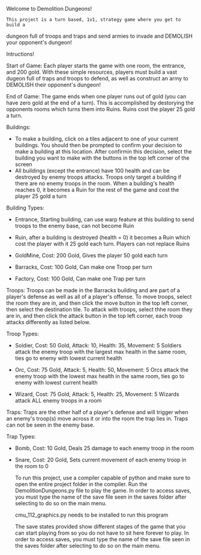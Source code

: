 
Welcome to Demolition Dungeons!

    This project is a turn based, 1v1, strategy game where you get to build a
dungeon full of troops and traps and send armies to invade and DEMOLISH your
opponent's dungeon!

Intructions!

Start of Game:
    Each player starts the game with one room, the entrance, and 200 gold. With these 
simple resources, players must build a vast dugeon full of traps and troops to defend, as well as construct an army to DEMOLISH their opponent's dungeon!

End of Game:
    The game ends when one player runs out of gold (you can have zero gold at the end 
of a turn). This is accomplished by destorying the opponents rooms which turns them into Ruins. Ruins cost the player 25 gold a turn.

Buildings:
- To make a building, click on a tiles adjacent to one of your current buildings.
You should then be prompted to confirm your decision to make a building at this
location. After confirmin this decision, select the building you want to make
with the buttons in the top left corner of the screen
- All buildings (except the entrance) have 100 health and can be destroyed by enemy troops attacks. Troops only target a building if there are no enemy troops in the room. When a building's health reaches 0, it becomes a Ruin for the rest of the game and cost the player 25 gold a turn

Building Types:
- Entrance, Starting building, can use warp feature at this building to send troops to the enemy base, can not become Ruin

- Ruin, after a building is destroyed (health = 0) it becomes a Ruin which cost the player with it 25 gold each turn. Players can not replace Ruins

- GoldMine, Cost: 200 Gold, Gives the player 50 gold each turn

- Barracks, Cost: 100 Gold, Can make one Troop per turn

- Factory, Cost: 100 Gold, Can make one Trap per turn

Troops:
    Troops can be made  in the Barracks building and are part of a player's defense as 
well as all of a player's offense. To move troops, select the room they are in, and then click the move button in the top left corner, then select the destination tile. To attack with troops, select thhe room they are in, and then click the attack button in the top left corner, each troop attacks differently as listed below.

Troop Types:
- Soldier, Cost: 50 Gold, Attack: 10, Health: 35, Movement: 5
    Soldiers attack the enemy troop with the largest max health in the same room, ties go to enemy with lowest current health

- Orc, Cost: 75 Gold, Attack: 5, Health: 50, Movement: 5
    Orcs attack the enemy troop with the lowest max health in the same room, ties go to enemy with lowest current health

- Wizard, Cost: 75 Gold, Attack: 5, Health: 25, Movement: 5
    Wizards attack ALL enemy troops in a room

Traps:
    Traps are the other half of a player's defense and will trigger when an enemy's
troop(s) move across it or into the room the trap lies in. Traps can not be seen in the enemy base.

Trap Types:
- Bomb, Cost: 10 Gold, Deals 25 damage to each enemy troop in the room

- Snare, Cost: 20 Gold, Sets current movement of each enemy troop in the room to 0


    To run this project, use a compiler capable of python and make sure to open the 
entire project folder in the compiler. Run the DemolitionDungeons.py file to play the game. In order to access saves, you must type the name of the save file seen in the saves folder after selecting to do so on the main menu.

    cmu_112_graphics.py needs to be installed to run this program

    The save states provided show different stages of the game that you can
start playing from so you do not have to sit here forever to play. In order to access saves, you must type the name of the save file seen in the saves folder after selecting to do so on the main menu.